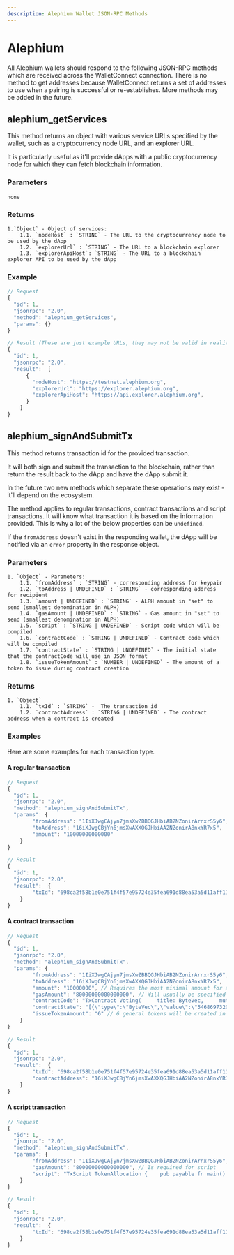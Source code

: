 ```yaml
---
description: Alephium Wallet JSON-RPC Methods
---
```


# Alephium

All Alephium wallets should respond to the following JSON-RPC methods which are
received across the WalletConnect connection. There is no method to get
addresses because WalletConnect returns a set of addresses to use when a pairing
is successful or re-establishes. More methods may be added in the future.

## alephium_getServices

This method returns an object with various service URLs specified by the wallet,
such as a cryptocurrency node URL, and an explorer URL.

It is particularly useful as it'll provide dApps with a public cryptocurrency
node for which they can fetch blockchain information.

### Parameters

    none

### Returns

    1.`Object` - Object of services:
    	1.1. `nodeHost` : `STRING` - The URL to the cryptocurrency node to be used by the dApp
    	1.2. `explorerUrl` : `STRING` - The URL to a blockchain explorer
    	1.3. `explorerApiHost`: `STRING` - The URL to a blockchain explorer API to be used by the dApp

### Example

```javascript
// Request
{
  "id": 1,
  "jsonrpc": "2.0",
  "method": "alephium_getServices",
  "params": {}
}

// Result (These are just example URLs, they may not be valid in reality.)
{
  "id": 1,
  "jsonrpc": "2.0",
  "result":  [
      {
        "nodeHost": "https://testnet.alephium.org",
        "explorerUrl": "https://explorer.alephium.org",
        "explorerApiHost": "https://api.explorer.alephium.org",
      }
    ]
}
```

## alephium_signAndSubmitTx

This method returns transaction id for the provided transaction.

It will both sign and submit the transaction to the blockchain, rather than
return the result back to the dApp and have the dApp submit it.

In the future two new methods which separate these operations may exist - it'll
depend on the ecosystem.

The method applies to regular transactions, contract transactions and script
transactions. It will know what transaction it is based on the information
provided. This is why a lot of the below properties can be `undefined`.

If the `fromAddress` doesn't exist in the responding wallet, the dApp will be
notified via an `error` property in the response object.

### Parameters

    1. `Object` - Parameters:
    	1.1. `fromAddress` : `STRING` - corresponding address for keypair
    	1.2. `toAddress | UNDEFINED` : `STRING` - corresponding address for recipient
    	1.3. `amount | UNDEFINED` : `STRING` - ALPH amount in "set" to send (smallest denomination in ALPH)
    	1.4. `gasAmount | UNDEFINED` : `STRING` - Gas amount in "set" to send (smallest denomination in ALPH)
    	1.5. `script` : `STRING | UNDEFINED` - Script code which will be compiled
    	1.6. `contractCode` : `STRING | UNDEFINED` - Contract code which will be compiled
    	1.7. `contractState` : `STRING | UNDEFINED` - The initial state that the contractCode will use in JSON format
    	1.8. `issueTokenAmount` : `NUMBER | UNDEFINED` - The amount of a token to issue during contract creation 

### Returns

    1. `Object`
    	1.1. `txId` : `STRING` -  The transaction id
    	1.2. `contractAddress` : `STRING | UNDEFINED` - The contract address when a contract is created

### Examples

Here are some examples for each transaction type.

#### A regular transaction

```javascript
// Request
{
  "id": 1,
  "jsonrpc": "2.0",
  "method": "alephium_signAndSubmitTx",
  "params": {
		"fromAddress": "1IiXJwgCAjyn7jmsXwZBBQGJHbiAB2NZonirArnxrS5y6",
		"toAddress": "16iXJwgCBjYn6jmsXwAXXQGJHbiAA2NZonirA8nxYR7x5",
		"amount": "10000000000000"
	}
}

// Result
{
  "id": 1,
  "jsonrpc": "2.0",
  "result":  {
		"txId": "698ca2f58b1e0e751f4f57e95724e35fea691d88ea53a5d11aff112bdfb03215",
	}
}
```

#### A contract transaction

```javascript
// Request
{
  "id": 1,
  "jsonrpc": "2.0",
  "method": "alephium_signAndSubmitTx",
  "params": {
		"fromAddress": "1IiXJwgCAjyn7jmsXwZBBQGJHbiAB2NZonirArnxrS5y6",
		"toAddress": "16iXJwgCBjYn6jmsXwAXXQGJHbiAA2NZonirA8nxYR7x5",
		"amount": "10000000", // Requires the most minimal amount for a TX, "storage rent fee"
		"gasAmount": "80000000000000000", // Will usually be specified by the dApp
		"contractCode": "TxContract Voting(     title: ByteVec,     mut yes: U256,     mut no: U256,     mut isClosed: Bool,     mut initialized: Bool,     admin: Address,     voters: [Address; 1]   ) {     pub payable fn allocateTokens() -> () {        assert!(initialized == false)        assert!(txCaller!(txCallerSize!() - 1) == admin)        transferAlph!(admin, voters[0], 50000000000000)transferTokenFromSelf!(voters[0], selfTokenId!(), 1)        yes = 0        no = 0        initialized = true     }     pub payable fn vote(choice: Bool, voter: Address) -> () {       assert!(initialized == true && isClosed == false)       transferAlph!(voter, admin, 50000000000000)       transferTokenToSelf!(voter, selfTokenId!(), 1)       if (choice == true) {          yes = yes + 1       } else {          no = no + 1       }     }      pub fn close() -> () {        assert!(initialized == true && isClosed == false)        assert!(txCaller!(txCallerSize!() - 1) == admin)        isClosed = true      }    }",
		"contractState": "[{\"type\":\"ByteVec\",\"value\":\"546869732069732061207175657374696f6e207469746c65\"},{\"type\":\"U256\",\"value\":\"0\"},{\"type\":\"U256\",\"value\":\"0\"},{\"type\":\"Bool\",\"value\":false},{\"type\":\"Bool\",\"value\":false},{\"type\":\"Address\",\"value\":\"16eKJyuSKqSPLQwxqDdnGzSAmeFT3wDD9ihe66vZieXW6\"},{\"type\":\"Array\",\"value\":[{\"type\":\"Address\",\"value\":\"16eKJyuSKqSPLQwxqDdnGzSAmeFT3wDD9ihe66vZieXW6\"}]}]",
		"issueTokenAmount": "6" // 6 general tokens will be created in this contract
	}
}

// Result
{
  "id": 1,
  "jsonrpc": "2.0",
  "result":  {
		"txId": "698ca2f58b1e0e751f4f57e95724e35fea691d88ea53a5d11aff112bdfb03215",
		"contractAddress": "16iXJwgCBjYn6jmsXwAXXQGJHbiAA2NZonirA8nxYR7x5"
	}
}
```

#### A script transaction

```javascript
// Request
{
  "id": 1,
  "jsonrpc": "2.0",
  "method": "alephium_signAndSubmitTx",
  "params": {
		"fromAddress": "1IiXJwgCAjyn7jmsXwZBBQGJHbiAB2NZonirArnxrS5y6",
		"gasAmount": "80000000000000000", // Is required for script
		"script": "TxScript TokenAllocation {    pub payable fn main() -> () {      let voting = Voting(#9f8cf621c779fa3194027c346319d766e50fef9f0b92a4a57087163ba96c6cec)      let caller = txCaller!(0)      approveAlph!(caller, 50000000000000 * 1)      voting.allocateTokens()    }  }     TxContract Voting(     title: ByteVec,     mut yes: U256,     mut no: U256,     mut isClosed: Bool,     mut initialized: Bool,     admin: Address,     voters: [Address; 1]   ) {     pub payable fn allocateTokens() -> () {        assert!(initialized == false)        assert!(txCaller!(txCallerSize!() - 1) == admin)        transferAlph!(admin, voters[0], 50000000000000)transferTokenFromSelf!(voters[0], selfTokenId!(), 1)        yes = 0        no = 0        initialized = true     }     pub payable fn vote(choice: Bool, voter: Address) -> () {       assert!(initialized == true && isClosed == false)       transferAlph!(voter, admin, 50000000000000)       transferTokenToSelf!(voter, selfTokenId!(), 1)       if (choice == true) {          yes = yes + 1       } else {          no = no + 1       }     }      pub fn close() -> () {        assert!(initialized == true && isClosed == false)        assert!(txCaller!(txCallerSize!() - 1) == admin)        isClosed = true      }    }  "
	}
}

// Result
{
  "id": 1,
  "jsonrpc": "2.0",
  "result":  {
		"txId": "698ca2f58b1e0e751f4f57e95724e35fea691d88ea53a5d11aff112bdfb03215"
	}
}
```
